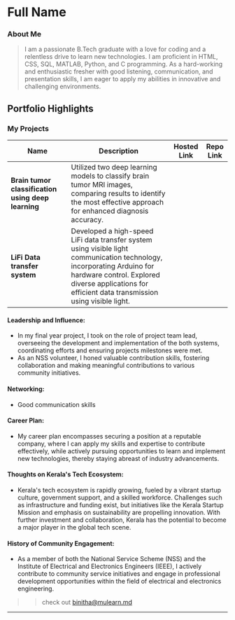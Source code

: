 # Full Name 

### About Me

> I am a passionate B.Tech graduate with a love for coding and a relentless drive to learn new technologies. I am proficient in HTML, CSS, SQL, MATLAB, Python, and C programming.
 As a hard-working and enthusiastic fresher with good listening, communication, and presentation skills, I am eager to apply my abilities in innovative and challenging environments.

## Portfolio Highlights

### My Projects

| Name                                                | Description                                                               | Hosted Link                              | Repo Link                                                      |
|-----------------------------------------------------|---------------------------------------------------------------------------|------------------------------------------|----------------------------------------------------------------|
| **Brain tumor classification using deep learning**  | Utilized two deep learning models to classify brain tumor MRI images, comparing results to identify the most effective approach for enhanced  diagnosis accuracy. |     |            |                                                    |
| **LiFi Data transfer system**                       | Developed a high-speed LiFi data transfer system using visible light communication technology, incorporating Arduino for hardware control. Explored diverse applications for efficient data transmission using visible light.    | |  |


#### Leadership and Influence:

- In my final year project, I took on the role of project team lead, overseeing the development and implementation of the both systems, coordinating efforts and ensuring projects milestones were met.
- As an NSS volunteer, I honed valuable contribution skills, fostering collaboration and making meaningful contributions to various community initiatives.

#### Networking:

- Good communication skills

#### Career Plan:

- My career plan encompasses securing a position at a reputable company, where I can apply my skills and expertise to contribute effectively, while actively pursuing opportunities to learn and implement new technologies, thereby staying abreast of industry advancements.

#### Thoughts on Kerala's Tech Ecosystem:

- Kerala's tech ecosystem is rapidly growing, fueled by a vibrant startup culture, government support, and a skilled workforce. Challenges such as infrastructure and funding exist, but initiatives like the Kerala Startup Mission and emphasis on sustainability are propelling innovation. With further investment and collaboration, Kerala has the potential to become a major player in the global tech scene.

#### History of Community Engagement:

-  As a member of both the National Service Scheme (NSS) and the Institute of Electrical and Electronics Engineers (IEEE), I actively contribute to community service initiatives and engage in professional development opportunities within the field of electrical and electronics engineering.


>> check out [binitha@mulearn.md](./profiles/binitha@mulearn.md)

---
